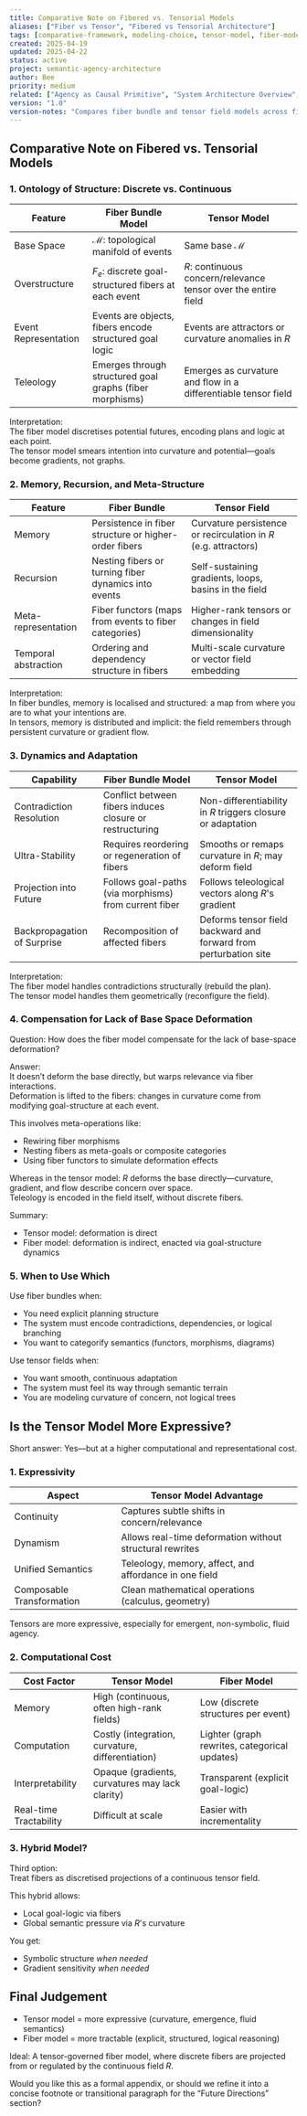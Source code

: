 ```yaml
---
title: Comparative Note on Fibered vs. Tensorial Models
aliases: ["Fiber vs Tensor", "Fibered vs Tensorial Architecture"]
tags: [comparative-framework, modeling-choice, tensor-model, fiber-model, semantic-architecture]
created: 2025-04-19
updated: 2025-04-22
status: active
project: semantic-agency-architecture
author: Bee
priority: medium
related: ["Agency as Causal Primitive", "System Architecture Overview", "Constraint as Rhetoric"]
version: "1.0"
version-notes: "Compares fiber bundle and tensor field models across five dimensions: structure, memory, dynamics, adaptation, and use cases. Recommends hybrid model. Ready for inclusion in position paper as Appendix B."
---
```



## Comparative Note on Fibered vs. Tensorial Models

### 1. Ontology of Structure: Discrete vs. Continuous

| Feature                | Fiber Bundle Model                                      | Tensor Model                                                    |
|------------------------|----------------------------------------------------------|------------------------------------------------------------------|
| Base Space         | $\mathcal{M}$: topological manifold of events           | Same base $\mathcal{M}$                                          |
| Overstructure      | $F_e$: discrete goal-structured fibers at each event    | $R$: continuous concern/relevance tensor over the entire field   |
| Event Representation | Events are objects, fibers encode structured goal logic | Events are attractors or curvature anomalies in $R$              |
| Teleology          | Emerges through structured goal graphs (fiber morphisms) | Emerges as curvature and flow in a differentiable tensor field  |

Interpretation:  
The fiber model discretises potential futures, encoding plans and logic at each point.  
The tensor model smears intention into curvature and potential—goals become gradients, not graphs.

### 2. Memory, Recursion, and Meta-Structure

| Feature                | Fiber Bundle                                            | Tensor Field                                                     |
|------------------------|----------------------------------------------------------|------------------------------------------------------------------|
| Memory             | Persistence in fiber structure or higher-order fibers   | Curvature persistence or recirculation in $R$ (e.g. attractors)  |
| Recursion          | Nesting fibers or turning fiber dynamics into events    | Self-sustaining gradients, loops, basins in the field            |
| Meta-representation | Fiber functors (maps from events to fiber categories)  | Higher-rank tensors or changes in field dimensionality           |
| Temporal abstraction | Ordering and dependency structure in fibers            | Multi-scale curvature or vector field embedding                  |

Interpretation:  
In fiber bundles, memory is localised and structured: a map from where you are to what your intentions are.  
In tensors, memory is distributed and implicit: the field remembers through persistent curvature or gradient flow.

### 3. Dynamics and Adaptation

| Capability                  | Fiber Bundle Model                                       | Tensor Model                                                     |
| --------------------------- | -------------------------------------------------------- | ---------------------------------------------------------------- |
| Contradiction Resolution    | Conflict between fibers induces closure or restructuring | Non-differentiability in $R$ triggers closure or adaptation      |
| Ultra-Stability             | Requires reordering or regeneration of fibers            | Smooths or remaps curvature in $R$; may deform field             |
| Projection into Future      | Follows goal-paths (via morphisms) from current fiber    | Follows teleological vectors along $R$'s gradient                |
| Backpropagation of Surprise | Recomposition of affected fibers                         | Deforms tensor field backward and forward from perturbation site |

Interpretation:  
The fiber model handles contradictions structurally (rebuild the plan).  
The tensor model handles them geometrically (reconfigure the field).

### 4. Compensation for Lack of Base Space Deformation

Question: How does the fiber model compensate for the lack of base-space deformation?

Answer:  
It doesn’t deform the base directly, but warps relevance via fiber interactions.  
Deformation is lifted to the fibers: changes in curvature come from modifying goal-structure at each event.

This involves meta-operations like:
- Rewiring fiber morphisms  
- Nesting fibers as meta-goals or composite categories  
- Using fiber functors to simulate deformation effects

Whereas in the tensor model:  $R$  deforms the base directly—curvature, gradient, and flow describe concern over space.  
Teleology is encoded in the field itself, without discrete fibers.

Summary:  
- Tensor model: deformation is direct  
- Fiber model: deformation is indirect, enacted via goal-structure dynamics

### 5. When to Use Which

Use fiber bundles when:
- You need explicit planning structure
- The system must encode contradictions, dependencies, or logical branching
- You want to categorify semantics (functors, morphisms, diagrams)

Use tensor fields when:
- You want smooth, continuous adaptation
- The system must feel its way through semantic terrain
- You are modeling curvature of concern, not logical trees

## Is the Tensor Model More Expressive?

Short answer: Yes—but at a higher computational and representational cost.
### 1. Expressivity

| Aspect           | Tensor Model Advantage                                      |
|------------------|-------------------------------------------------------------|
| Continuity   | Captures subtle shifts in concern/relevance                 |
| Dynamism     | Allows real-time deformation without structural rewrites    |
| Unified Semantics | Teleology, memory, affect, and affordance in one field |
| Composable Transformation | Clean mathematical operations (calculus, geometry) |

Tensors are more expressive, especially for emergent, non-symbolic, fluid agency.

### 2. Computational Cost

| Cost Factor            | Tensor Model                                           | Fiber Model                                    |
|------------------------|--------------------------------------------------------|------------------------------------------------|
| Memory             | High (continuous, often high-rank fields)              | Low (discrete structures per event)            |
| Computation        | Costly (integration, curvature, differentiation)       | Lighter (graph rewrites, categorical updates)  |
| Interpretability   | Opaque (gradients, curvatures may lack clarity)        | Transparent (explicit goal-logic)              |
| Real-time Tractability | Difficult at scale                                 | Easier with incrementality                     |

### 3. Hybrid Model?

Third option:  
Treat fibers as discretised projections of a continuous tensor field.

This hybrid allows:
- Local goal-logic via fibers
- Global semantic pressure via $R$'s curvature

You get:
- Symbolic structure *when needed*
- Gradient sensitivity *when needed*

## Final Judgement

- Tensor model = more expressive (curvature, emergence, fluid semantics)  
- Fiber model = more tractable (explicit, structured, logical reasoning)  

Ideal: A tensor-governed fiber model, where discrete fibers are projected from or regulated by the continuous field $R$.

Would you like this as a formal appendix, or should we refine it into a concise footnote or transitional paragraph for the “Future Directions” section?
